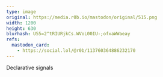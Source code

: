 ```yaml
---
type: image
original: https://media.r0b.io/mastodon/original/515.png
width: 1200
height: 630
blurhash: U55=2^tRIURjkCs.WVoL00IU-;ofxaWWaeay
refs:
  mastodon_card:
    - https://social.lol/@r0b/113760364886232170
---
```


Declarative signals
